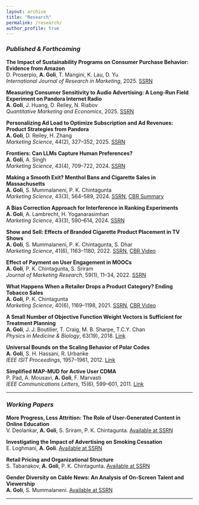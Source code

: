 ```yaml
---
layout: archive
title: "Research"
permalink: /research/
author_profile: true
---
```

### *Published & Forthcoming*

**The Impact of Sustainability Programs on Consumer Purchase Behavior: Evidence from Amazon**  
D. Proserpio, **A. Goli**, T. Mangini, K. Lau, D. Yu  
*International Journal of Research in Marketing*, 2025. [SSRN](https://papers.ssrn.com/sol3/papers.cfm?abstract_id=5045830)

**Measuring Consumer Sensitivity to Audio Advertising: A Long-Run Field Experiment on Pandora Internet Radio**  
**A. Goli**, J. Huang, D. Reiley, N. Riabov  
*Quantitative Marketing and Economics*, 2025. [SSRN](https://papers.ssrn.com/sol3/papers.cfm?abstract_id=3166676)

**Personalizing Ad Load to Optimize Subscription and Ad Revenues: Product Strategies from Pandora**  
**A. Goli**, D. Reiley, H. Zhang  
*Marketing Science*, 44(2), 327–352, 2025. [SSRN](https://papers.ssrn.com/sol3/papers.cfm?abstract_id=3874243)

**Frontiers: Can LLMs Capture Human Preferences?**  
**A. Goli**, A. Singh  
*Marketing Science*, 43(4), 709–722, 2024. [SSRN](https://papers.ssrn.com/sol3/papers.cfm?abstract_id=4437617)

**Making a Smooth Exit? Menthol Bans and Cigarette Sales in Massachusetts**  
**A. Goli**, S. Mummalaneni, P. K. Chintagunta  
*Marketing Science*, 43(3), 564–589, 2024. [SSRN](https://papers.ssrn.com/sol3/papers.cfm?abstract_id=4169265), [CBR Summary](https://www.chicagobooth.edu/review/why-banning-menthol-cigarettes-locally-doesnt-work)

**A Bias Correction Approach for Interference in Ranking Experiments**  
**A. Goli**, A. Lambrecht, H. Yoganarasimhan  
*Marketing Science*, 43(3), 590–614, 2024. [SSRN](https://papers.ssrn.com/sol3/papers.cfm?abstract_id=4021266)

**Show and Sell: Effects of Branded Cigarette Product Placement in TV Shows**  
**A. Goli**, S. Mummalaneni, P. K. Chintagunta, S. Dhar  
*Marketing Science*, 41(6), 1163–1180, 2022. [SSRN](https://papers.ssrn.com/sol3/papers.cfm?abstract_id=3871361), [CBR Video](https://www.youtube.com/watch?v=D6mWD-kyMRk)

**Effect of Payment on User Engagement in MOOCs**  
**A. Goli**, P. K. Chintagunta, S. Sriram  
*Journal of Marketing Research*, 59(1), 11–34, 2022. [SSRN](https://papers.ssrn.com/sol3/papers.cfm?abstract_id=3414406)

**What Happens When a Retailer Drops a Product Category? Ending Tobacco Sales**  
**A. Goli**, P. K. Chintagunta  
*Marketing Science*, 40(6), 1169–1198, 2021. [SSRN](https://papers.ssrn.com/sol3/papers.cfm?abstract_id=3232580), [CBR Video](https://www.youtube.com/watch?v=7AO-wtM7TQQ)

**A Small Number of Objective Function Weight Vectors is Sufficient for Treatment Planning**  
**A. Goli**, J. J. Boutilier, T. Craig, M. B. Sharpe, T.C.Y. Chan  
*Physics in Medicine & Biology*, 63(19), 2018. [Link](https://iopscience.iop.org/article/10.1088/1361-6560/aad2f0)

**Universal Bounds on the Scaling Behavior of Polar Codes**  
**A. Goli**, S. H. Hassani, R. Urbanke  
*IEEE ISIT Proceedings*, 1957–1961, 2012. [Link](https://ieeexplore.ieee.org/abstract/document/6283641)

**Simplified MAP-MUD for Active User CDMA**  
P. Pad, A. Mousavi, **A. Goli**, F. Marvasti  
*IEEE Communications Letters*, 15(6), 599–601, 2011. [Link](https://ieeexplore.ieee.org/document/5743055)

---

### *Working Papers*

**More Progress, Less Attrition: The Role of User-Generated Content in Online Education**  
V. Deolankar, **A. Goli**, S. Sriram, P. K. Chintagunta.  [Available at SSRN](https://papers.ssrn.com/sol3/papers.cfm?abstract_id=4755183)

**Investigating the Impact of Advertising on Smoking Cessation**  
E. Loghmani, **A. Goli**.  [Available at SSRN](https://papers.ssrn.com/sol3/papers.cfm?abstract_id=4775370)

**Retail Pricing and Organizational Structure**  
S. Tabanakov, **A. Goli**, P. K. Chintagunta.  [Available at SSRN](https://papers.ssrn.com/sol3/papers.cfm?abstract_id=4870276)

**Gender Diversity on Cable News: An Analysis of On-Screen Talent and Viewership**  
**A. Goli**, S. Mummalaneni.  [Available at SSRN](https://papers.ssrn.com/sol3/papers.cfm?abstract_id=4462592)

---
